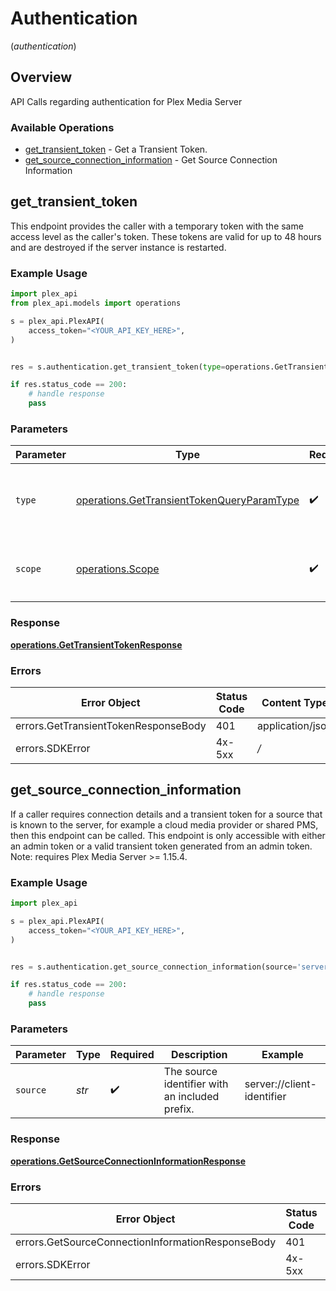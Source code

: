 # Authentication
(*authentication*)

## Overview

API Calls regarding authentication for Plex Media Server


### Available Operations

* [get_transient_token](#get_transient_token) - Get a Transient Token.
* [get_source_connection_information](#get_source_connection_information) - Get Source Connection Information

## get_transient_token

This endpoint provides the caller with a temporary token with the same access level as the caller's token. These tokens are valid for up to 48 hours and are destroyed if the server instance is restarted.


### Example Usage

```python
import plex_api
from plex_api.models import operations

s = plex_api.PlexAPI(
    access_token="<YOUR_API_KEY_HERE>",
)


res = s.authentication.get_transient_token(type=operations.GetTransientTokenQueryParamType.DELEGATION, scope=operations.Scope.ALL)

if res.status_code == 200:
    # handle response
    pass
```

### Parameters

| Parameter                                                                                                | Type                                                                                                     | Required                                                                                                 | Description                                                                                              |
| -------------------------------------------------------------------------------------------------------- | -------------------------------------------------------------------------------------------------------- | -------------------------------------------------------------------------------------------------------- | -------------------------------------------------------------------------------------------------------- |
| `type`                                                                                                   | [operations.GetTransientTokenQueryParamType](../../models/operations/gettransienttokenqueryparamtype.md) | :heavy_check_mark:                                                                                       | `delegation` - This is the only supported `type` parameter.                                              |
| `scope`                                                                                                  | [operations.Scope](../../models/operations/scope.md)                                                     | :heavy_check_mark:                                                                                       | `all` - This is the only supported `scope` parameter.                                                    |


### Response

**[operations.GetTransientTokenResponse](../../models/operations/gettransienttokenresponse.md)**
### Errors

| Error Object                         | Status Code                          | Content Type                         |
| ------------------------------------ | ------------------------------------ | ------------------------------------ |
| errors.GetTransientTokenResponseBody | 401                                  | application/json                     |
| errors.SDKError                      | 4x-5xx                               | */*                                  |

## get_source_connection_information

If a caller requires connection details and a transient token for a source that is known to the server, for example a cloud media provider or shared PMS, then this endpoint can be called. This endpoint is only accessible with either an admin token or a valid transient token generated from an admin token.
Note: requires Plex Media Server >= 1.15.4.


### Example Usage

```python
import plex_api

s = plex_api.PlexAPI(
    access_token="<YOUR_API_KEY_HERE>",
)


res = s.authentication.get_source_connection_information(source='server://client-identifier')

if res.status_code == 200:
    # handle response
    pass
```

### Parameters

| Parameter                                      | Type                                           | Required                                       | Description                                    | Example                                        |
| ---------------------------------------------- | ---------------------------------------------- | ---------------------------------------------- | ---------------------------------------------- | ---------------------------------------------- |
| `source`                                       | *str*                                          | :heavy_check_mark:                             | The source identifier with an included prefix. | server://client-identifier                     |


### Response

**[operations.GetSourceConnectionInformationResponse](../../models/operations/getsourceconnectioninformationresponse.md)**
### Errors

| Error Object                                      | Status Code                                       | Content Type                                      |
| ------------------------------------------------- | ------------------------------------------------- | ------------------------------------------------- |
| errors.GetSourceConnectionInformationResponseBody | 401                                               | application/json                                  |
| errors.SDKError                                   | 4x-5xx                                            | */*                                               |
